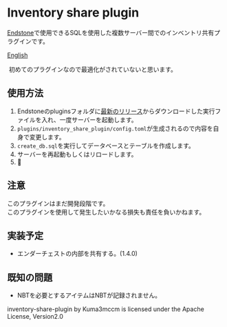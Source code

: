 # Inventory share plugin
[Endstone](https://github.com/EndstoneMC/endstone "Endstone")で使用できるSQLを使用した複数サーバー間でのインベントリ共有プラグインです。

[English](https://github.com/Kuma3mccm/inventory-share-plugin/blob/master/README.md)

​
初めてのプラグインなので最適化がされていないと思います。
​
## 使用方法
1. Endstoneのpluginsフォルダに[最新のリリース](https://github.com/Kuma3mccm/inventory-share-plugin/releases/latest)からダウンロードした実行ファイルを入れ、一度サーバーを起動します。
2. `plugins/inventory_share_plugin/config.toml`が生成されるので内容を自身で変更します。
3. `create_db.sql`を実行してデータベースとテーブルを作成します。
4. サーバーを再起動もしくはリロードします。
5. :partying_face: 

## 注意
このプラグインはまだ開発段階です。\
このプラグインを使用して発生したいかなる損失も責任を負いかねます。

## 実装予定
- エンダーチェストの内部を共有する。(1.4.0)

## 既知の問題
- NBTを必要とするアイテムはNBTが記録されません。

inventory-share-plugin by Kuma3mccm is licensed under the Apache License, Version2.0
